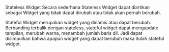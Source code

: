 Stateless Widget
Secara sederhana Stateless Widget dapat diartikan sebagai Widget yang tidak dapat dirubah atau tidak akan pernah berubah.

Stateful Widget
merupakan widget yang dinamis atau dapat berubah. Berbanding terbalik dengan stateless, stateful widget dapat mengupdate tampilan, merubah warna, menambah jumlah baris dll. Jadi dapat disimpulkan bahwa apapun widget yang dapat berubah maka itulah stateful widget.

